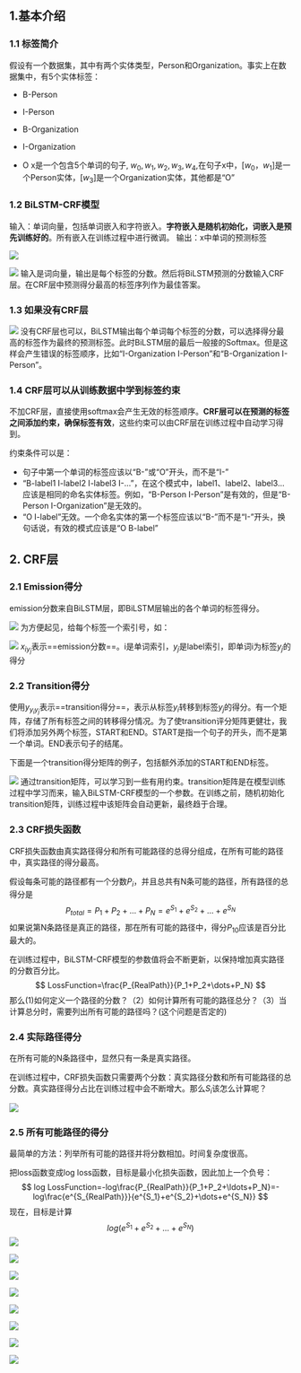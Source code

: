 ## 1.基本介绍

### 1.1 标签简介

假设有一个数据集，其中有两个实体类型，Person和Organization。事实上在数据集中，有5个实体标签：

* B-Person

* I-Person

* B-Organization

* I-Organization

* O 
x是一个包含5个单词的句子, $w_0,w_1,w_2,w_3,w_4$,在句子x中，$[w_0，w_1]$是一个Person实体，$[w_3]$是一个Organization实体，其他都是“O”

### 1.2 BiLSTM-CRF模型

输入：单词向量，包括单词嵌入和字符嵌入。**字符嵌入是随机初始化，词嵌入是预先训练好的**。所有嵌入在训练过程中进行微调。
输出：x中单词的预测标签



![](https://mmbiz.qpic.cn/mmbiz_png/KYSDTmOVZvogVFNllnEibbMIA3SW8nO2Sb7iagAo9icRBvHHgxNzeGnMdMUUlxb8veq60aMchV5kOwaFcA5aT4ibFA/640?wx_fmt=png&tp=webp&wxfrom=5&wx_lazy=1&wx_co=1)

![](https://mmbiz.qpic.cn/mmbiz_png/KYSDTmOVZvogVFNllnEibbMIA3SW8nO2SrrZgpyjpxzyrlEibaUPFcYc8CjGgQd8UtWiaUNrNF4tHqr3iagFw3FxOw/640?wx_fmt=png&tp=webp&wxfrom=5&wx_lazy=1&wx_co=1)
输入是词向量，输出是每个标签的分数。然后将BiLSTM预测的分数输入CRF层。在CRF层中预测得分最高的标签序列作为最佳答案。

### 1.3 如果没有CRF层

![](https://mmbiz.qpic.cn/mmbiz_jpg/KYSDTmOVZvogVFNllnEibbMIA3SW8nO2SoyZFC2kxpMoPjRKBQNYxxbb1a5Ns4ufxIqRPyBiahN3Eg84SlzoqKdQ/640?wx_fmt=jpeg&tp=webp&wxfrom=5&wx_lazy=1&wx_co=1)
没有CRF层也可以，BiLSTM输出每个单词每个标签的分数，可以选择得分最高的标签作为最终的预测标签。此时BiLSTM层的最后一般接的Softmax。但是这样会产生错误的标签顺序，比如“I-Organization I-Person”和“B-Organization I-Person”。



### 1.4 CRF层可以从训练数据中学到标签约束

不加CRF层，直接使用softmax会产生无效的标签顺序。**CRF层可以在预测的标签之间添加约束，确保标签有效**，这些约束可以由CRF层在训练过程中自动学习得到。

约束条件可以是：

- 句子中第一个单词的标签应该以“B-”或“O”开头，而不是“I-”
- “B-label1 I-label2 I-label3 I-…”，在这个模式中，label1、label2、label3…应该是相同的命名实体标签。例如，“B-Person I-Person”是有效的，但是“B-Person I-Organization”是无效的。
- “O I-label”无效。一个命名实体的第一个标签应该以“B-”而不是“I-”开头，换句话说，有效的模式应该是“O B-label”

 ## 2. CRF层

### 2.1 Emission得分

emission分数来自BiLSTM层，即BiLSTM层输出的各个单词的标签得分。

![](https://gitee.com/chengbo123/images/raw/master/aHR0cHM6Ly9tbWJpei5xcGljLmNuL21tYml6X3BuZy9LWVNEVG1PVlp2cDRpY2NOb2lhUmRSWFd1WTFYUUpmYlhpYnZ2ZWliRlpUUGJyRXBpYnh5enFOc1dpYTZjQ3VuVzgzdEt3UGtNdUFKTTBpY25QTWliU2lheEFxRndaUS82NDA)
为方便起见，给每个标签一个索引号，如：

![](https://gitee.com/chengbo123/images/raw/master/v2-d6ed1cadb710ae868f4582722dc7810d_r.jpg)
$x_{iy_j}$表示==emission分数==。i是单词索引，$y_j$是label索引，即单词i为标签$y_j$的得分

### 2.2 Transition得分

使用$y_{y_iy_j}$表示==transition得分==，表示从标签$y_i$转移到标签$y_j$的得分。有一个矩阵，存储了所有标签之间的转移得分情况。为了使transition评分矩阵更健壮，我们将添加另外两个标签，START和END。START是指一个句子的开头，而不是第一个单词。END表示句子的结尾。

下面是一个transition得分矩阵的例子，包括额外添加的START和END标签。

![](https://gitee.com/chengbo123/images/raw/master/v2-b8e713dbf24afb0431f5670e10c94a86_r.jpg)
通过transition矩阵，可以学习到一些有用约束。transition矩阵是在模型训练过程中学习而来，输入BiLSTM-CRF模型的一个参数。在训练之前，随机初始化transition矩阵，训练过程中该矩阵会自动更新，最终趋于合理。

### 2.3 CRF损失函数

CRF损失函数由真实路径得分和所有可能路径的总得分组成，在所有可能的路径中，真实路径的得分最高。

假设每条可能的路径都有一个分数$P_i$，并且总共有N条可能的路径，所有路径的总得分是
$$
P_{total}=P_1+P_2+\dots+P_N=e^{S_1}+e^{S_2}+\ldots+e^{S_N}
$$
如果说第N条路径是真正的路径，那在所有可能的路径中，得分$P_{10}$应该是百分比最大的。

在训练过程中，BiLSTM-CRF模型的参数值将会不断更新，以保持增加真实路径的分数百分比。
$$
LossFunction=\frac{P_{RealPath}}{P_1+P_2+\dots+P_N}
$$
那么(1)如何定义一个路径的分数？（2）如何计算所有可能的路径总分？（3）当计算总分时，需要列出所有可能的路径吗？(这个问题是否定的)

### 2.4 实际路径得分

在所有可能的N条路径中，显然只有一条是真实路径。

在训练过程中，CRF损失函数只需要两个分数：真实路径分数和所有可能路径的总分数。真实路径得分占比在训练过程中会不断增大。那么$S_i$该怎么计算呢？

![](https://gitee.com/chengbo123/images/raw/master/v2-e3255536f84eaf2e5cf295de0ad2c17b_r.jpg)

### 2.5 所有可能路径的得分

最简单的方法：列举所有可能的路径并将分数相加。时间复杂度很高。

把loss函数变成log loss函数，目标是最小化损失函数，因此加上一个负号：
$$
log LossFunction=-log\frac{P_{RealPath}}{P_1+P_2+\ldots+P_N}=-log\frac{e^{S_{RealPath}}}{e^{S_1}+e^{S_2}+\dots+e^{S_N}}
$$
现在，目标是计算
$$
log(e^{S_1}+e^{S_2}+\dots+e^{S_N})
$$
![](https://gitee.com/chengbo123/images/raw/master/v2-cd4b642818feed74de3410daeecedc6b_r.jpg)

![](https://gitee.com/chengbo123/images/raw/master/v2-3441d09333a449e8ecaf620a1ea574a4_r.jpg)

![](https://gitee.com/chengbo123/images/raw/master/v2-2807822cc1293b2bfd8e5a107ae0a088_r.jpg)

![](https://gitee.com/chengbo123/images/raw/master/v2-41bd4f0249925ce774d65f4e03d5d4f6_r.jpg)

![](https://gitee.com/chengbo123/images/raw/master/v2-f7233db17ebbb5a4d904bf261cea89ca_r.jpg)

![](https://gitee.com/chengbo123/images/raw/master/v2-8d7a12744e48116451a1de50ffd87bb7_r.jpg)

![](https://gitee.com/chengbo123/images/raw/master/v2-3baea8e873dcfe6dcfc8ed5d7b689f53_r.jpg)

![](https://gitee.com/chengbo123/images/raw/master/v2-95260da313998d9121894e07083321d4_r.jpg)

